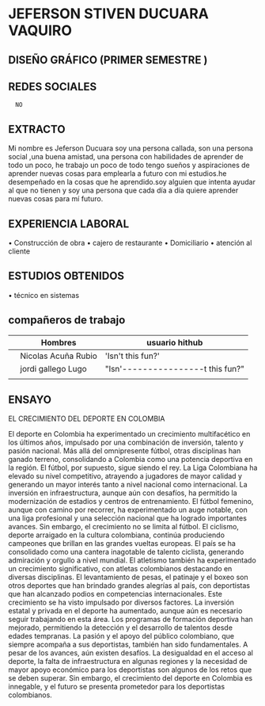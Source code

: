 #  JEFERSON STIVEN DUCUARA VAQUIRO 




##  DISEÑO GRÁFICO (PRIMER SEMESTRE )

##  REDES SOCIALES 

      NO

## EXTRACTO 

Mi nombre es Jeferson Ducuara soy una persona callada, son una persona social ,una buena amistad, una persona con habilidades de aprender de todo un poco, he trabajo un poco de todo tengo sueños y aspiraciones de aprender nuevas cosas para emplearla a futuro con mi estudios.he desempeñado en la cosas que he aprendido.soy alguien que intenta ayudar al que no tienen y soy una persona que cada día a día quiere aprender nuevas cosas para mí futuro.

## EXPERIENCIA LABORAL 
• Construcción de obra
• cajero de restaurante 
• Domiciliario
•  atención al cliente 

##  ESTUDIOS OBTENIDOS 

• técnico en sistemas 

## compañeros de trabajo 


|                |Hombres                       |   usuario hithub                     |
|----------------|-------------------------------|-----------------------------|
||  Nicolas Acuña Rubio        |'Isn't this fun?'            |
|         |  jordi gallego Lugo          |"Isn'----------------t this fun?"            |
|        ||


##  ENSAYO 
   EL CRECIMIENTO DEL DEPORTE EN         COLOMBIA
   
El deporte en Colombia ha experimentado un crecimiento multifacético en los últimos años,
impulsado por una combinación de inversión, talento y pasión nacional. Más allá del
omnipresente fútbol, otras disciplinas han ganado terreno, consolidando a Colombia como
una potencia deportiva en la región.
El fútbol, por supuesto, sigue siendo el rey. La Liga Colombiana ha elevado su nivel
competitivo, atrayendo a jugadores de mayor calidad y generando un mayor interés tanto a
nivel nacional como internacional. La inversión en infraestructura, aunque aún con desafíos,
ha permitido la modernización de estadios y centros de entrenamiento. El fútbol femenino,
aunque con camino por recorrer, ha experimentado un auge notable, con una liga
profesional y una selección nacional que ha logrado importantes avances.
Sin embargo, el crecimiento no se limita al fútbol. El ciclismo, deporte arraigado en la cultura
colombiana, continúa produciendo campeones que brillan en las grandes vueltas europeas.
El país se ha consolidado como una cantera inagotable de talento ciclista, generando
admiración y orgullo a nivel mundial.
El atletismo también ha experimentado un crecimiento significativo, con atletas colombianos
destacando en diversas disciplinas. El levantamiento de pesas, el patinaje y el boxeo son
otros deportes que han brindado grandes alegrías al país, con deportistas que han
alcanzado podios en competencias internacionales.
Este crecimiento se ha visto impulsado por diversos factores. La inversión estatal y privada
en el deporte ha aumentado, aunque aún es necesario seguir trabajando en esta área. Los
programas de formación deportiva han mejorado, permitiendo la detección y el desarrollo de
talentos desde edades tempranas. La pasión y el apoyo del público colombiano, que
siempre acompaña a sus deportistas, también han sido fundamentales.
A pesar de los avances, aún existen desafíos. La desigualdad en el acceso al deporte, la
falta de infraestructura en algunas regiones y la necesidad de mayor apoyo económico para
los deportistas son algunos de los retos que se deben superar. Sin embargo, el crecimiento
del deporte en Colombia es innegable, y el futuro se presenta prometedor para los
deportistas colombianos.


